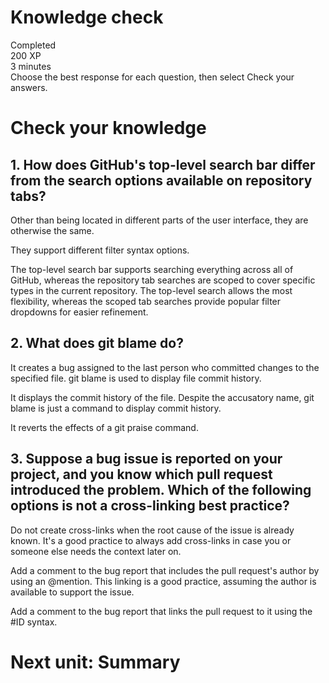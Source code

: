 # Knowledge check
Completed  
200 XP  
3 minutes  
Choose the best response for each question, then select Check your answers.

# Check your knowledge

## 1. How does GitHub's top-level search bar differ from the search options available on repository tabs? 

Other than being located in different parts of the user interface, they are otherwise the same.

They support different filter syntax options.

The top-level search bar supports searching everything across all of GitHub, whereas the repository tab searches are scoped to cover specific types in the current repository.
The top-level search allows the most flexibility, whereas the scoped tab searches provide popular filter dropdowns for easier refinement.

## 2. What does git blame do? 

It creates a bug assigned to the last person who committed changes to the specified file.
git blame is used to display file commit history.


It displays the commit history of the file.
Despite the accusatory name, git blame is just a command to display commit history.


It reverts the effects of a git praise command.

## 3. Suppose a bug issue is reported on your project, and you know which pull request introduced the problem. Which of the following options is not a cross-linking best practice? 

Do not create cross-links when the root cause of the issue is already known.
It's a good practice to always add cross-links in case you or someone else needs the context later on.


Add a comment to the bug report that includes the pull request's author by using an @mention.
This linking is a good practice, assuming the author is available to support the issue.


Add a comment to the bug report that links the pull request to it using the #ID syntax.

# Next unit: Summary
